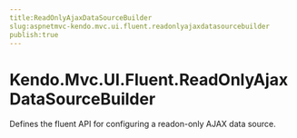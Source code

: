 ```yaml
---
title:ReadOnlyAjaxDataSourceBuilder
slug:aspnetmvc-kendo.mvc.ui.fluent.readonlyajaxdatasourcebuilder
publish:true
---
```


# Kendo.Mvc.UI.Fluent.ReadOnlyAjaxDataSourceBuilder

Defines the fluent API for configuring a readon-only AJAX data source.